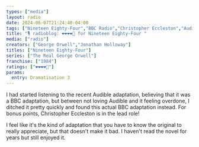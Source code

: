 ```yaml
---
types: ["media"]
layout: radio
date: 2024-06-07T21:24:40-04:00
tags: ["Nineteen Eighty-Four","BBC Radio","Christopher Eccleston","Audible"]
title: "🎙️ radioblog: ❤️❤️❤️❤️🖤 for Nineteen Eighty-Four "
media: ["radio"]
creators: ["George Orwell","Jonathan Holloway"]
titles: ["Nineteen Eighty-Four"]
series: ["The Real George Orwell"]
franchise: ["1984"]
ratings: ["❤️❤️❤️❤️🖤"]
params:
  entry: Dramatisation 3
---
```

I had started listening to the recent Audible adaptation, believing that it was a BBC adaptation, but between not loving Audible and it feeling overdone, I ditched it pretty quickly and found this actual BBC adaptation instead. For bonus points, Christopher Eccleston is in the lead role!

I feel like it's the kind of adaptation that you have to know the original to really appreciate, but that doesn't make it bad. I haven't read the novel for years but still enjoyed it.
